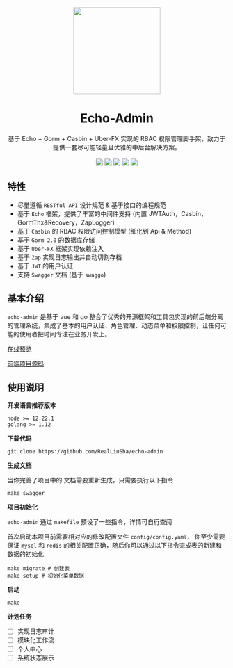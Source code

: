 <div align=center>
<img src="https://images.liusha.me/common/logo.png" width=200" height="200" />
</div>

<h1 align="center">Echo-Admin</h1>

<div align="center">
 基于 Echo + Gorm + Casbin + Uber-FX 实现的 RBAC 权限管理脚手架，致力于提供一套尽可能轻量且优雅的中后台解决方案。
 
<br/>
<br/>

<div align=center>
<img src="https://img.shields.io/badge/golang-1.12-blue"/>
<img src="https://img.shields.io/badge/echo-4.2.2-lightBlue"/>
<img src="https://img.shields.io/badge/gorm-1.21.8-red"/>
<img src="https://img.shields.io/badge/casbin-2.26.0-brightgreen"/>
<img src="https://img.shields.io/badge/vue-2.6.12-green"/>
</div>

</div>

## 特性
* 尽量遵循 `RESTful API` 设计规范 & 基于接口的编程规范
* 基于 `Echo` 框架，提供了丰富的中间件支持 (内置 JWTAuth，Casbin，GormThx&Recovery，ZapLogger)
* 基于 `Casbin` 的 RBAC 权限访问控制模型 (细化到 Api & Method)
* 基于 `Gorm 2.0` 的数据库存储
* 基于 `Uber-FX` 框架实现依赖注入
* 基于 `Zap` 实现日志输出并自动切割存档
* 基于 `JWT` 的用户认证
* 支持 `Swagger` 文档 (基于 `swaggo`)

## 基本介绍

`echo-admin` 是基于 vue 和 go 整合了优秀的开源框架和工具包实现的前后端分离的管理系统，集成了基本的用户认证、角色管理、动态菜单和权限控制，让任何可能的使用者把时间专注在业务开发上。

[在线预览](https://admin.srelab.cn)

[前端项目源码](https://github.com/RealLiuSha/echo-admin-ui)

## 使用说明

**开发语言推荐版本**

```
node >= 12.22.1
golang >= 1.12 
```

**下载代码**

```
git clone https://github.com/RealLiuSha/echo-admin
```

**生成文档**

当你完善了项目中的  文档需要重新生成，只需要执行以下指令

```
make swagger
```

**项目初始化**

`echo-admin` 通过 `makefile` 预设了一些指令，详情可自行查阅

首次启动本项目前需要相对应的修改配置文件 `config/config.yaml`， 你至少需要保证 `mysql` 和 `redis` 的相关配置正确，随后你可以通过以下指令完成表的新建和数据的初始化 

```
make migrate # 创建表
make setup # 初始化菜单数据
```

**启动**

```
make
```

**计划任务**

- [ ] 实现日志审计
- [ ] 模块化工作流
- [ ] 个人中心
- [ ] 系统状态展示

